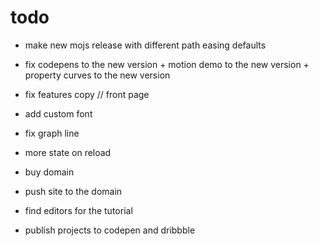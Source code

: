 # todo

- make new mojs release with different path easing defaults
- fix codepens to the new version + motion demo to the new version + property curves to the new version

- fix features copy // front page
- add custom font
- fix graph line
- more state on reload

- buy domain
- push site to the domain

- find editors for the tutorial
- publish projects to codepen and dribbble